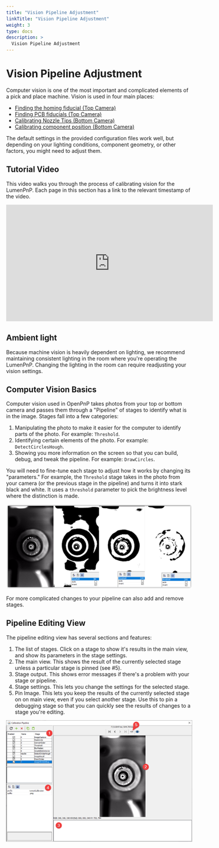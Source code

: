 ```yaml
---
title: "Vision Pipeline Adjustment"
linkTitle: "Vision Pipeline Adjustment"
weight: 3
type: docs
description: >
  Vision Pipeline Adjustment
---
```

# Vision Pipeline Adjustment

Computer vision is one of the most important and complicated elements of a pick and place machine. Vision is used in four main places:

- [Finding the homing fiducial (Top Camera)](2-homing-fiducial-pipeline.md)
- [Finding PCB fiducials (Top Camera)](3-pcb-fiducial-pipeline.md)
- [Calibrating Nozzle Tips (Bottom Camera)](4-nozzle-calibration-pipeline.md)
- [Calibrating component position (Bottom Camera)](5-part-identification-pipeline.md)

The default settings in the provided configuration files work well, but depending on your lighting conditions, component geometry, or other factors, you might need to adjust them.

## Tutorial Video

This video walks you through the process of calibrating vision for the LumenPnP. Each page in this section has a link to the relevant timestamp of the video.

<!-- markdownlint-disable MD033 -->
<div class="video-wrapper">
<iframe width="560" height="315" src="https://www.youtube.com/embed/RVMS6vJzJyU" title="YouTube video player" frameborder="0" allow="accelerometer; autoplay; clipboard-write; encrypted-media; gyroscope; picture-in-picture" allowfullscreen></iframe>
</div>

## Ambient light

Because machine vision is heavily dependent on lighting, we recommend maintaining consistent lighting in the room where you're operating the LumenPnP. Changing the lighting in the room can require readjusting your vision settings.

## Computer Vision Basics

Computer vision used in OpenPnP takes photos from your top or bottom camera and passes them through a "Pipeline" of stages to identify what is in the image. Stages fall into a few categories:

1. Manipulating the photo to make it easier for the computer to identify parts of the photo. For example: `Threshold`.
2. Identifying certain elements of the photo. For example: `DetectCirclesHough`.
3. Showing you more information on the screen so that you can build, debug, and tweak the pipeline. For example: `DrawCircles`.

You will need to fine-tune each stage to adjust how it works by changing its "parameters." For example, the `Threshold` stage takes in the photo from your camera (or the previous stage in the pipeline) and turns it into stark black and white. It uses a `threshold` parameter to pick the brightness level where the distinction is made.

![Threshold comparison](images/threshold-comparison-general.webp)

For more complicated changes to your pipeline can also add and remove stages.

## Pipeline Editing View

The pipeline editing view has several sections and features:

1. The list of stages. Click on a stage to show it's results in the main view, and show its parameters in the stage settings.
2. The main view. This shows the result of the currently selected stage unless a particular stage is pinned (see #5).
3. Stage output. This shows error messages if there's a problem with your stage or pipeline.
4. Stage settings. This lets you change the settings for the selected stage.
5. Pin Image. This lets you keep the results of the currently selected stage on on main view, even if you select another stage. Use this to pin a debugging stage so that you can quickly see the results of changes to a stage you're editing.

![Pipeline Editing View](images/pipeline-organization.webp)
